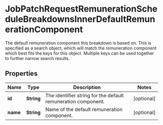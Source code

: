 

# JobPatchRequestRemunerationScheduleBreakdownsInnerDefaultRemunerationComponent

The default remuneration component this breakdown is based on. This is specified as a search object, which will match the remuneration component which best fits the keys for this object. Multiple keys can be used together to further narrow search results.

## Properties

| Name | Type | Description | Notes |
|------------ | ------------- | ------------- | -------------|
|**id** | **String** | The identifier string for the default remuneration component. |  [optional] |
|**name** | **String** | Name of the default remuneration component. |  [optional] |



